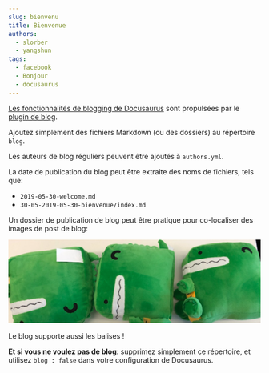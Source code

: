 ```yaml
---
slug: bienvenu
title: Bienvenue
authors:
  - slorber
  - yangshun
tags:
  - facebook
  - Bonjour
  - docusaurus
---
```


[Les fonctionnalités de blogging de Docusaurus](https://docusaurus.io/docs/blog) sont propulsées par le [plugin de blog](https://docusaurus.io/docs/api/plugins/@docusaurus/plugin-content-blog).

Ajoutez simplement des fichiers Markdown (ou des dossiers) au répertoire `blog`.

Les auteurs de blog réguliers peuvent être ajoutés à `authors.yml`.

La date de publication du blog peut être extraite des noms de fichiers, tels que:

- `2019-05-30-welcome.md`
- `30-05-2019-05-30-bienvenue/index.md`

Un dossier de publication de blog peut être pratique pour co-localiser des images de post de blog:

![Peluche de Docusaurus](./docusaurus-plushie-banner.jpeg)

Le blog supporte aussi les balises !

**Et si vous ne voulez pas de blog**: supprimez simplement ce répertoire, et utilisez `blog : false` dans votre configuration de Docusaurus.
